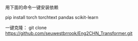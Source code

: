 用下面的命令一键安装依赖

pip install torch torchtext pandas scikit-learn

一键克隆：
git clone https://github.com/seuwestbrrook/Eng2CHN_Transformer.git

